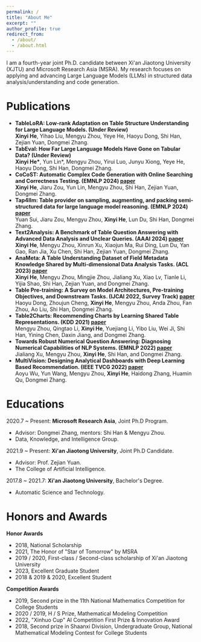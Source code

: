 ```yaml
---
permalink: /
title: "About Me"
excerpt: ""
author_profile: true
redirect_from: 
  - /about/
  - /about.html
---
```


<span class='anchor' id='about-me'></span>
I am a fourth-year joint Ph.D. candidate between Xi'an Jiaotong University (XJTU) and Microsoft Research Asia (MSRA). My research focuses on applying and advancing Large Language Models (LLMs) in structured data analysis/understanding and code generation.

<span class='anchor' id='publications'></span>
# Publications

+ **TableLoRA: Low-rank Adaptation on Table Structure Understanding for Large Language Models. (Under Review)**  
  **Xinyi He**, Yihao Liu, Mengyu Zhou, Yeye He, Haoyu Dong, Shi Han, Zejian Yuan, Dongmei Zhang.
+ **TabEval: How Far Large Language Models Have Gone on Tabular Data? (Under Review)**  
  **Xinyi He\***, Yun Lin*, Mengyu Zhou, Yirui Luo, Junyu Xiong, Yeye He, Haoyu Dong, Shi Han, Dongmei Zhang.
+ **CoCoST: Automatic Complex Code Generation with Online Searching and Correctness Testing. (EMNLP 2024) [paper](https://arxiv.org/abs/2403.13583)**  
  **Xinyi He**, Jiaru Zou, Yun Lin, Mengyu Zhou, Shi Han, Zejian Yuan, Dongmei Zhang.
+ **Tap4llm: Table provider on sampling, augmenting, and packing semi-structured data for large language model reasoning. (EMNLP 2024) [paper](https://arxiv.org/abs/2312.09039)**  
  Yuan Sui, Jiaru Zou, Mengyu Zhou, **Xinyi He**, Lun Du, Shi Han, Dongmei Zhang.
+ **Text2Analysis: A Benchmark of Table Question Answering with Advanced Data Analysis and Unclear Queries. (AAAI 2024) [paper](https://ojs.aaai.org/index.php/AAAI/article/view/29779)**  
  **Xinyi He**, Mengyu Zhou, Xinrun Xu, Xiaojun Ma, Rui Ding, Lun Du, Yan Gao, Ran Jia, Xu Chen, Shi Han, Zejian Yuan, Dongmei Zhang.
+ **AnaMeta: A Table Understanding Dataset of Field Metadata Knowledge Shared by Multi-dimensional Data Analysis Tasks. (ACL 2023) [paper](https://aclanthology.org/2023.findings-acl.604)**  
  **Xinyi He**, Mengyu Zhou, Mingjie Zhou, Jialiang Xu, Xiao Lv, Tianle Li, Yijia Shao, Shi Han, Zejian Yuan, and Dongmei Zhang.
+ **Table Pre-training: A Survey on Model Architectures, Pre-training Objectives, and Downstream Tasks. (IJCAI 2022, Survey Track) [paper](https://doi.org/10.24963/ijcai.2022/761)**  
  Haoyu Dong, Zhoujun Cheng, **Xinyi He**, Mengyu Zhou, Anda Zhou, Fan Zhou, Ao Liu, Shi Han, Dongmei Zhang.
+ **Table2Charts: Recommending Charts by Learning Shared Table Representations. (KDD 2021) [paper](https://doi.org/10.1145/3447548.3467279)**  
  Mengyu Zhou, Qingtao Li, **Xinyi He**, Yuejiang Li, Yibo Liu, Wei Ji, Shi Han, Yining Chen, Daxin Jiang, and Dongmei Zhang.
+ **Towards Robust Numerical Question Answering: Diagnosing Numerical Capabilities of NLP Systems. (EMNLP 2022) [paper](https://aclanthology.org/2022.emnlp-main.542)**  
  Jialiang Xu, Mengyu Zhou, **Xinyi He**, Shi Han, and Dongmei Zhang.
+ **MultiVision: Designing Analytical Dashboards with Deep Learning Based Recommendation. (IEEE TVCG 2022) [paper](https://ieeexplore.ieee.org/abstract/document/9552449)**  
  Aoyu Wu, Yun Wang, Mengyu Zhou, **Xinyi He**, Haidong Zhang, Huamin Qu, Dongmei Zhang.


<span class='anchor' id='educations'></span>
# Educations
2020.7 ~ Present: **Microsoft Research Asia**, Joint Ph.D Program.
  + Advisor: Dongmei Zhang, mentors: Shi Han & Mengyu Zhou.
  + Data, Knowledge, and Intelligence Group.

2021.9 ~ Present: **Xi'an Jiaotong University**, Joint Ph.D Candidate.
  + Advisor: Prof. Zejian Yuan.
  + The College of Artificial Intelligence.

2017.8 ~ 2021.7: **Xi'an Jiaotong University**, Bachelor's Degree.
  + Automatic Science and Technology.

<span class='anchor' id='honors'></span>
# Honors and Awards
**Honor Awards**
+ 2018, National Scholarship
+ 2021, The Honor of "Star of Tomorrow" by MSRA
+ 2019 / 2020, First-class / Second-class scholarship of Xi'an Jiaotong University
+ 2023, Excellent Graduate Student
+ 2018 & 2019 & 2020, Excellent Student

**Competition Awards**
+ 2019, Second prize in the 11th National Mathematics Competition for College Students
+ 2020 / 2019, H / S Prize, Mathematical Modeling Competition
+ 2022, "Xinhuo Cup" AI Competition First Prize & Innovation Award
+ 2018, Second prize in Shaanxi Division, Undergraduate Group, National Mathematical Modeling Contest for College Students


